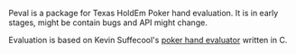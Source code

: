Peval is a package for Texas HoldEm Poker hand evaluation. It is in early stages, might be contain bugs and API might
 change. 
 
 Evaluation is based on Kevin Suffecool's [poker hand evaluator](http://suffe.cool/poker/evaluator.html) written in 
 C.  